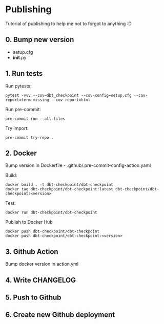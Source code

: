 # Publishing

Tutorial of publishing to help me not to forgot to anything :D

## 0. Bump new version

- setup.cfg
- **init**.py

## 1. Run tests

Run pytests:

```
pytest -vvv --cov=dbt_checkpoint --cov-config=setup.cfg --cov-report=term-missing --cov-report=html
```

Run pre-commit:

```
pre-commit run --all-files
```

Try import:

```
pre-commit try-repo .
```

## 2. Docker

Bump version in Dockerfile - .github/.pre-commit-config-action.yaml

Build:

```
docker build . -t dbt-checkpoint/dbt-checkpoint
docker tag dbt-checkpoint/dbt-checkpoint:latest dbt-checkpoint/dbt-checkpoint:<version>
```

Test:

```
docker run dbt-checkpoint/dbt-checkpoint
```

Publish to Docker Hub

```
docker push dbt-checkpoint/dbt-checkpoint
docker push dbt-checkpoint/dbt-checkpoint:<version>
```

## 3. Github Action

Bump docker version in action.yml

## 4. Write CHANGELOG

## 5. Push to Github

## 6. Create new Github deployment
